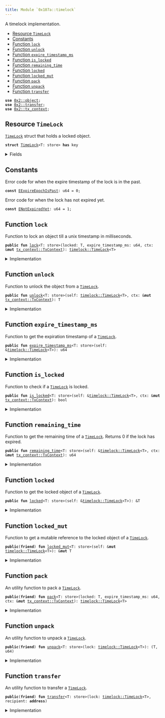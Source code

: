 ```yaml
---
title: Module `0x107a::timelock`
---
```


A timelock implementation.


-  [Resource `TimeLock`](#0x107a_timelock_TimeLock)
-  [Constants](#@Constants_0)
-  [Function `lock`](#0x107a_timelock_lock)
-  [Function `unlock`](#0x107a_timelock_unlock)
-  [Function `expire_timestamp_ms`](#0x107a_timelock_expire_timestamp_ms)
-  [Function `is_locked`](#0x107a_timelock_is_locked)
-  [Function `remaining_time`](#0x107a_timelock_remaining_time)
-  [Function `locked`](#0x107a_timelock_locked)
-  [Function `locked_mut`](#0x107a_timelock_locked_mut)
-  [Function `pack`](#0x107a_timelock_pack)
-  [Function `unpack`](#0x107a_timelock_unpack)
-  [Function `transfer`](#0x107a_timelock_transfer)


<pre><code><b>use</b> <a href="../sui-framework/object.md#0x2_object">0x2::object</a>;
<b>use</b> <a href="../sui-framework/transfer.md#0x2_transfer">0x2::transfer</a>;
<b>use</b> <a href="../sui-framework/tx_context.md#0x2_tx_context">0x2::tx_context</a>;
</code></pre>



<a name="0x107a_timelock_TimeLock"></a>

## Resource `TimeLock`

<code><a href="timelock.md#0x107a_timelock_TimeLock">TimeLock</a></code> struct that holds a locked object.


<pre><code><b>struct</b> <a href="timelock.md#0x107a_timelock_TimeLock">TimeLock</a>&lt;T: store&gt; <b>has</b> key
</code></pre>



<details>
<summary>Fields</summary>


<dl>
<dt>
<code>id: <a href="../sui-framework/object.md#0x2_object_UID">object::UID</a></code>
</dt>
<dd>

</dd>
<dt>
<code>locked: T</code>
</dt>
<dd>
 The locked object.
</dd>
<dt>
<code>expire_timestamp_ms: u64</code>
</dt>
<dd>
 This is the epoch time stamp of when the lock expires.
</dd>
</dl>


</details>

<a name="@Constants_0"></a>

## Constants


<a name="0x107a_timelock_EExpireEpochIsPast"></a>

Error code for when the expire timestamp of the lock is in the past.


<pre><code><b>const</b> <a href="timelock.md#0x107a_timelock_EExpireEpochIsPast">EExpireEpochIsPast</a>: u64 = 0;
</code></pre>



<a name="0x107a_timelock_ENotExpiredYet"></a>

Error code for when the lock has not expired yet.


<pre><code><b>const</b> <a href="timelock.md#0x107a_timelock_ENotExpiredYet">ENotExpiredYet</a>: u64 = 1;
</code></pre>



<a name="0x107a_timelock_lock"></a>

## Function `lock`

Function to lock an object till a unix timestamp in milliseconds.


<pre><code><b>public</b> <b>fun</b> <a href="timelock.md#0x107a_timelock_lock">lock</a>&lt;T: store&gt;(locked: T, expire_timestamp_ms: u64, ctx: &<b>mut</b> <a href="../sui-framework/tx_context.md#0x2_tx_context_TxContext">tx_context::TxContext</a>): <a href="timelock.md#0x107a_timelock_TimeLock">timelock::TimeLock</a>&lt;T&gt;
</code></pre>



<details>
<summary>Implementation</summary>


<pre><code><b>public</b> <b>fun</b> <a href="timelock.md#0x107a_timelock_lock">lock</a>&lt;T: store&gt;(locked: T, expire_timestamp_ms: u64, ctx: &<b>mut</b> TxContext): <a href="timelock.md#0x107a_timelock_TimeLock">TimeLock</a>&lt;T&gt; {
    // Get the epoch timestamp.
    <b>let</b> epoch_timestamp_ms = ctx.epoch_timestamp_ms();

    // Check that `expire_timestamp_ms` is valid.
    <b>assert</b>!(expire_timestamp_ms &gt; epoch_timestamp_ms, <a href="timelock.md#0x107a_timelock_EExpireEpochIsPast">EExpireEpochIsPast</a>);

    // Create a <a href="timelock.md#0x107a_timelock">timelock</a>.
    <a href="timelock.md#0x107a_timelock_pack">pack</a>(locked, expire_timestamp_ms, ctx)
}
</code></pre>



</details>

<a name="0x107a_timelock_unlock"></a>

## Function `unlock`

Function to unlock the object from a <code><a href="timelock.md#0x107a_timelock_TimeLock">TimeLock</a></code>.


<pre><code><b>public</b> <b>fun</b> <a href="timelock.md#0x107a_timelock_unlock">unlock</a>&lt;T: store&gt;(self: <a href="timelock.md#0x107a_timelock_TimeLock">timelock::TimeLock</a>&lt;T&gt;, ctx: &<b>mut</b> <a href="../sui-framework/tx_context.md#0x2_tx_context_TxContext">tx_context::TxContext</a>): T
</code></pre>



<details>
<summary>Implementation</summary>


<pre><code><b>public</b> <b>fun</b> <a href="timelock.md#0x107a_timelock_unlock">unlock</a>&lt;T: store&gt;(self: <a href="timelock.md#0x107a_timelock_TimeLock">TimeLock</a>&lt;T&gt;, ctx: &<b>mut</b> TxContext): T {
    // Unpack the <a href="timelock.md#0x107a_timelock">timelock</a>.
    <b>let</b> (locked, expire_timestamp_ms) = <a href="timelock.md#0x107a_timelock_unpack">unpack</a>(self);

    // Check <b>if</b> the lock <b>has</b> expired.
    <b>assert</b>!(<a href="timelock.md#0x107a_timelock_expire_timestamp_ms">expire_timestamp_ms</a> &lt;= ctx.epoch_timestamp_ms(), <a href="timelock.md#0x107a_timelock_ENotExpiredYet">ENotExpiredYet</a>);

    locked
}
</code></pre>



</details>

<a name="0x107a_timelock_expire_timestamp_ms"></a>

## Function `expire_timestamp_ms`

Function to get the expiration timestamp of a <code><a href="timelock.md#0x107a_timelock_TimeLock">TimeLock</a></code>.


<pre><code><b>public</b> <b>fun</b> <a href="timelock.md#0x107a_timelock_expire_timestamp_ms">expire_timestamp_ms</a>&lt;T: store&gt;(self: &<a href="timelock.md#0x107a_timelock_TimeLock">timelock::TimeLock</a>&lt;T&gt;): u64
</code></pre>



<details>
<summary>Implementation</summary>


<pre><code><b>public</b> <b>fun</b> <a href="timelock.md#0x107a_timelock_expire_timestamp_ms">expire_timestamp_ms</a>&lt;T: store&gt;(self: &<a href="timelock.md#0x107a_timelock_TimeLock">TimeLock</a>&lt;T&gt;): u64 {
    self.expire_timestamp_ms
}
</code></pre>



</details>

<a name="0x107a_timelock_is_locked"></a>

## Function `is_locked`

Function to check if a <code><a href="timelock.md#0x107a_timelock_TimeLock">TimeLock</a></code> is locked.


<pre><code><b>public</b> <b>fun</b> <a href="timelock.md#0x107a_timelock_is_locked">is_locked</a>&lt;T: store&gt;(self: &<a href="timelock.md#0x107a_timelock_TimeLock">timelock::TimeLock</a>&lt;T&gt;, ctx: &<b>mut</b> <a href="../sui-framework/tx_context.md#0x2_tx_context_TxContext">tx_context::TxContext</a>): bool
</code></pre>



<details>
<summary>Implementation</summary>


<pre><code><b>public</b> <b>fun</b> <a href="timelock.md#0x107a_timelock_is_locked">is_locked</a>&lt;T: store&gt;(self: &<a href="timelock.md#0x107a_timelock_TimeLock">TimeLock</a>&lt;T&gt;, ctx: &<b>mut</b> TxContext): bool {
    self.<a href="timelock.md#0x107a_timelock_remaining_time">remaining_time</a>(ctx) &gt; 0
}
</code></pre>



</details>

<a name="0x107a_timelock_remaining_time"></a>

## Function `remaining_time`

Function to get the remaining time of a <code><a href="timelock.md#0x107a_timelock_TimeLock">TimeLock</a></code>.
Returns 0 if the lock has expired.


<pre><code><b>public</b> <b>fun</b> <a href="timelock.md#0x107a_timelock_remaining_time">remaining_time</a>&lt;T: store&gt;(self: &<a href="timelock.md#0x107a_timelock_TimeLock">timelock::TimeLock</a>&lt;T&gt;, ctx: &<b>mut</b> <a href="../sui-framework/tx_context.md#0x2_tx_context_TxContext">tx_context::TxContext</a>): u64
</code></pre>



<details>
<summary>Implementation</summary>


<pre><code><b>public</b> <b>fun</b> <a href="timelock.md#0x107a_timelock_remaining_time">remaining_time</a>&lt;T: store&gt;(self: &<a href="timelock.md#0x107a_timelock_TimeLock">TimeLock</a>&lt;T&gt;, ctx: &<b>mut</b> TxContext): u64 {
    // Get the epoch timestamp.
    <b>let</b> current_timestamp_ms = ctx.epoch_timestamp_ms();

    // Check <b>if</b> the lock <b>has</b> expired.
    <b>if</b> (self.<a href="timelock.md#0x107a_timelock_expire_timestamp_ms">expire_timestamp_ms</a>() &lt; current_timestamp_ms) {
        <b>return</b> 0
    };

    // Calculate the remaining time.
    self.expire_timestamp_ms - current_timestamp_ms
}
</code></pre>



</details>

<a name="0x107a_timelock_locked"></a>

## Function `locked`

Function to get the locked object of a <code><a href="timelock.md#0x107a_timelock_TimeLock">TimeLock</a></code>.


<pre><code><b>public</b> <b>fun</b> <a href="timelock.md#0x107a_timelock_locked">locked</a>&lt;T: store&gt;(self: &<a href="timelock.md#0x107a_timelock_TimeLock">timelock::TimeLock</a>&lt;T&gt;): &T
</code></pre>



<details>
<summary>Implementation</summary>


<pre><code><b>public</b> <b>fun</b> <a href="timelock.md#0x107a_timelock_locked">locked</a>&lt;T: store&gt;(self: &<a href="timelock.md#0x107a_timelock_TimeLock">TimeLock</a>&lt;T&gt;): &T {
    &self.locked
}
</code></pre>



</details>

<a name="0x107a_timelock_locked_mut"></a>

## Function `locked_mut`

Function to get a mutable reference to the locked object of a <code><a href="timelock.md#0x107a_timelock_TimeLock">TimeLock</a></code>.


<pre><code><b>public</b>(<b>friend</b>) <b>fun</b> <a href="timelock.md#0x107a_timelock_locked_mut">locked_mut</a>&lt;T: store&gt;(self: &<b>mut</b> <a href="timelock.md#0x107a_timelock_TimeLock">timelock::TimeLock</a>&lt;T&gt;): &<b>mut</b> T
</code></pre>



<details>
<summary>Implementation</summary>


<pre><code><b>public</b>(<a href="../sui-framework/package.md#0x2_package">package</a>) <b>fun</b> <a href="timelock.md#0x107a_timelock_locked_mut">locked_mut</a>&lt;T: store&gt;(self: &<b>mut</b> <a href="timelock.md#0x107a_timelock_TimeLock">TimeLock</a>&lt;T&gt;): &<b>mut</b> T {
    &<b>mut</b> self.locked
}
</code></pre>



</details>

<a name="0x107a_timelock_pack"></a>

## Function `pack`

An utility function to pack a <code><a href="timelock.md#0x107a_timelock_TimeLock">TimeLock</a></code>.


<pre><code><b>public</b>(<b>friend</b>) <b>fun</b> <a href="timelock.md#0x107a_timelock_pack">pack</a>&lt;T: store&gt;(locked: T, expire_timestamp_ms: u64, ctx: &<b>mut</b> <a href="../sui-framework/tx_context.md#0x2_tx_context_TxContext">tx_context::TxContext</a>): <a href="timelock.md#0x107a_timelock_TimeLock">timelock::TimeLock</a>&lt;T&gt;
</code></pre>



<details>
<summary>Implementation</summary>


<pre><code><b>public</b>(<a href="../sui-framework/package.md#0x2_package">package</a>) <b>fun</b> <a href="timelock.md#0x107a_timelock_pack">pack</a>&lt;T: store&gt;(locked: T, expire_timestamp_ms: u64, ctx: &<b>mut</b> TxContext): <a href="timelock.md#0x107a_timelock_TimeLock">TimeLock</a>&lt;T&gt; {
    // Create a <a href="timelock.md#0x107a_timelock">timelock</a>.
    <a href="timelock.md#0x107a_timelock_TimeLock">TimeLock</a> {
        id: <a href="../sui-framework/object.md#0x2_object_new">object::new</a>(ctx),
        locked,
        expire_timestamp_ms
    }
}
</code></pre>



</details>

<a name="0x107a_timelock_unpack"></a>

## Function `unpack`

An utility function to unpack a <code><a href="timelock.md#0x107a_timelock_TimeLock">TimeLock</a></code>.


<pre><code><b>public</b>(<b>friend</b>) <b>fun</b> <a href="timelock.md#0x107a_timelock_unpack">unpack</a>&lt;T: store&gt;(lock: <a href="timelock.md#0x107a_timelock_TimeLock">timelock::TimeLock</a>&lt;T&gt;): (T, u64)
</code></pre>



<details>
<summary>Implementation</summary>


<pre><code><b>public</b>(<a href="../sui-framework/package.md#0x2_package">package</a>) <b>fun</b> <a href="timelock.md#0x107a_timelock_unpack">unpack</a>&lt;T: store&gt;(lock: <a href="timelock.md#0x107a_timelock_TimeLock">TimeLock</a>&lt;T&gt;): (T, u64) {
    // Unpack the <a href="timelock.md#0x107a_timelock">timelock</a>.
    <b>let</b> <a href="timelock.md#0x107a_timelock_TimeLock">TimeLock</a> {
        id,
        locked,
        expire_timestamp_ms
    } = lock;

    // Delete the <a href="timelock.md#0x107a_timelock">timelock</a>.
    <a href="../sui-framework/object.md#0x2_object_delete">object::delete</a>(id);

    (locked, expire_timestamp_ms)
}
</code></pre>



</details>

<a name="0x107a_timelock_transfer"></a>

## Function `transfer`

An utility function to transfer a <code><a href="timelock.md#0x107a_timelock_TimeLock">TimeLock</a></code>.


<pre><code><b>public</b>(<b>friend</b>) <b>fun</b> <a href="../sui-framework/transfer.md#0x2_transfer">transfer</a>&lt;T: store&gt;(lock: <a href="timelock.md#0x107a_timelock_TimeLock">timelock::TimeLock</a>&lt;T&gt;, recipient: <b>address</b>)
</code></pre>



<details>
<summary>Implementation</summary>


<pre><code><b>public</b>(<a href="../sui-framework/package.md#0x2_package">package</a>) <b>fun</b> <a href="../sui-framework/transfer.md#0x2_transfer">transfer</a>&lt;T: store&gt;(lock: <a href="timelock.md#0x107a_timelock_TimeLock">TimeLock</a>&lt;T&gt;, recipient: <b>address</b>) {
    <a href="../sui-framework/transfer.md#0x2_transfer_transfer">transfer::transfer</a>(lock, recipient);
}
</code></pre>



</details>
